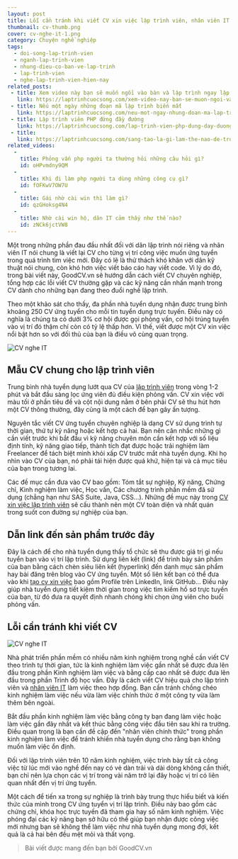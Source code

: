 ```yaml
---
layout: post
title: Lỗi cần tránh khi viết CV xin việc lập trình viên, nhân viên IT là gì?
thumbnail: cv-thumb.png
cover: cv-nghe-it-1.png
category: Chuyện nghề nghiệp
tags:
  - doi-song-lap-trinh-vien
  - nganh-lap-trinh-vien
  - nhung-dieu-co-ban-ve-lap-trinh
  - lap-trinh-vien
  - nghe-lap-trinh-vien-hien-nay
related_posts:
 - title: Xem video này bạn sẽ muốn ngồi vào bàn và lập trình ngay lập tức
   link: https://laptrinhcuocsong.com/xem-video-nay-ban-se-muon-ngoi-vao-va-lap-trinh-ngay-lap-tuc.html
 - title: Nếu một ngày những đoạn mã lập trình biến mất
   link: https://laptrinhcuocsong.com/neu-mot-ngay-nhung-doan-ma-lap-trinh-bien-mat.html
 - title: Lập trình viên PHP đứng đầy đường
   link: https://laptrinhcuocsong.com/lap-trinh-vien-php-dung-day-duong.html
 - title:
   link: https://laptrinhcuocsong.com/sang-tao-la-gi-lam-the-nao-de-tro-nen-sang-tao.html
related_videos:
  -
    title: Phỏng vấn php người ta thường hỏi những câu hỏi gì?
    id: oHPvmdny9QM
  -
    title: Khi đi làm php người ta dùng những công cụ gì? 
    id: fOFKwV7OW7U
  -
    title: Gái nhờ cài win thì làm gì? 
    id: qzGHoksg4N4
  -
    title: Nhờ cài win hộ, dân IT cảm thấy như thế nào? 
    id: zNCk6jctVW8
---
```

Một trong những phần đau đầu nhất đối với dân lập trình nói riêng và nhân viên IT nói chung là
viết lại CV cho từng vị trí công việc muốn ứng tuyển trong quá trình tìm việc mới. Đây có lẽ là
thử thách khó khăn với dân kỹ thuật nói chung, còn khó hơn việc viết báo cáo hay viết code. Vì
lý do đó, trong bài viết này, GoodCV.vn sẽ hướng dẫn cách viết CV chuyên nghiệp, tổng hợp các
lỗi viết CV thường gặp và các kỹ năng cần nhấn mạnh trong CV dành cho những bạn đang theo
đuổi nghề lập trình.

Theo một khảo sát cho thấy, đa phần nhà tuyển dụng nhận được trung bình khoảng 250 CV ứng
tuyển cho mỗi tin tuyển dụng trực tuyến. Điều này có nghĩa là chúng ta có dưới 3% cơ hội được
gọi phỏng vấn, cơ hội trúng tuyển vào vị trí đó thậm chí còn có tỷ lệ thấp hơn. Vì thế, viết được
một CV xin việc nổi bật hơn so với đối thủ của bạn là điều vô cùng quan trọng.

![CV nghe IT](images/cv-nghe-it-1.png)

## Mẫu CV chung cho lập trình viên

Trung bình nhà tuyển dụng lướt qua CV của [lập trình viên](https://goodcv.vn/t%C3%ACm-vi%E1%BB%87c-l%C3%A0m-l%E1%BA%ADp+tr%C3%ACnh+vi%C3%AAn) trong vòng 1-2 phút và bắt đầu sàng
lọc ứng viên đủ điều kiện phỏng vấn. CV xin việc với màu tối ở phần tiêu đề và cột nội dung
nằm ở bên phải CV sẽ thu hút hơn một CV thông thường, đây cũng là một cách để bạn gây ấn
tượng.

Nguyên tắc viết CV ứng tuyển chuyên nghiệp là dạng CV sử dụng trình tự thời gian, thứ tự kỹ
năng hoặc kết hợp cả hai. Bạn nên cân nhắc những gì cần viết trước khi bắt đầu vì kỹ năng
chuyên môn cần kết hợp với số liệu định tính, kỹ năng giao tiếp, thành tích đạt được hoặc trải
nghiệm làm Freelancer để tách biệt mình khỏi xấp CV trước mắt nhà tuyển dụng. Khi họ nhìn
vào CV của bạn, nó phải tái hiện được quá khứ, hiện tại và cả mục tiêu của bạn trong tương lai.

Các đề mục cần đưa vào CV bao gồm: Tóm tắt sự nghiệp, Kỹ năng, Chứng chỉ, Kinh nghiệm
làm việc, Học vấn, Các chương trình phần mềm đã sử dụng (chẳng hạn như SAS Suite, Java,
CSS...). Những đề mục này trong [CV xin việc lập trình viên](https://goodcv.vn/mau-cv/mau-cv-xin-viec-lap-trinh-vien.html) sẽ cấu thành nên một CV toàn diện
và nhất quán trong suốt con đường sự nghiệp của bạn.

## Dẫn link đến sản phẩm trước đây

Đây là cách để cho nhà tuyển dụng thấy tổ chức sẽ thu được giá trị gì nếu tuyển bạn vào vị trí lập
trình. Sử dụng liên kết (link) để trình bày sản phẩm của bạn bằng cách chèn siêu liên kết
(hyperlink) đến danh mục sản phẩm hay bài đăng trên blog vào CV ứng tuyển. Một số liên kết
bạn có thể đưa vào khi [tạo cv xin việc](https://goodcv.vn/mau-cv-xin-viec.html) bao gồm Profile trên LinkedIn, link GitHub... Điều này
giúp nhà tuyển dụng tiết kiệm thời gian trong việc tìm kiếm hồ sơ trực tuyến của bạn, từ đó đưa
ra quyết định nhanh chóng khi chọn ứng viên cho buổi phỏng vấn.

## Lỗi cần tránh khi viết CV

![CV nghe IT](images/cv-nghe-it-2.png)

Nhà phát triển phần mềm có nhiều năm kinh nghiệm trong nghề cần viết CV theo trình tự thời
gian, tức là kinh nghiệm làm việc gần nhất sẽ được đưa lên đầu trong phần Kinh nghiệm làm
việc và bằng cấp cao nhất sẽ được đưa lên đầu trong phần Trình độ học vấn. Đây là cách viết CV
hiệu quả cho lập trình viên và [nhân viên IT](https://goodcv.vn/t%c3%acm-vi%e1%bb%87c-l%c3%a0m-nh%c3%a2n+vi%c3%aan+it) làm việc theo hợp đồng. Bạn cần tránh chồng chéo
kinh nghiệm làm việc nếu vừa làm việc chính thức ở một công ty vừa làm thêm bên ngoài.

Bắt đầu phần kinh nghiệm làm việc bằng công ty bạn đang làm việc hoặc làm việc gần đây nhất
và kết thúc bằng công việc đầu tiên sau khi ra trường. Điều quan trọng là bạn cần đề cập đến
"nhân viên chính thức" trong phần kinh nghiệm làm việc để tránh khiến nhà tuyển dụng cho rằng
bạn không muốn làm việc ổn định.

Đối với lập trình viên trên 10 năm kinh nghiệm, việc trình bày tất cả công việc từ lúc mới vào
nghề đến nay có vẻ dàn trải và dài dòng không cần thiết, bạn chỉ nên lựa chọn các vị trí trong vài
năm trở lại đây hoặc vị trí có liên quan nhất đến vị trí ứng tuyển.

Một cách để tiến xa trong sự nghiệp là trình bày trung thực hiểu biết và kiến thức của mình trong
CV ứng tuyển vị trí lập trình. Điều này bao gồm các chứng chỉ, khóa học trực tuyến đã tham gia
hay số năm kinh nghiệm. Việc phóng đại các kỹ năng bạn sở hữu có thể giúp bạn nhận được
công việc mới nhưng bạn sẽ không thể làm việc như nhà tuyển dụng mong đợi, kết quả là cả hai
bên đều mệt mỏi và thất vọng.

> Bài viết được mang đến bạn bởi GoodCV.vn